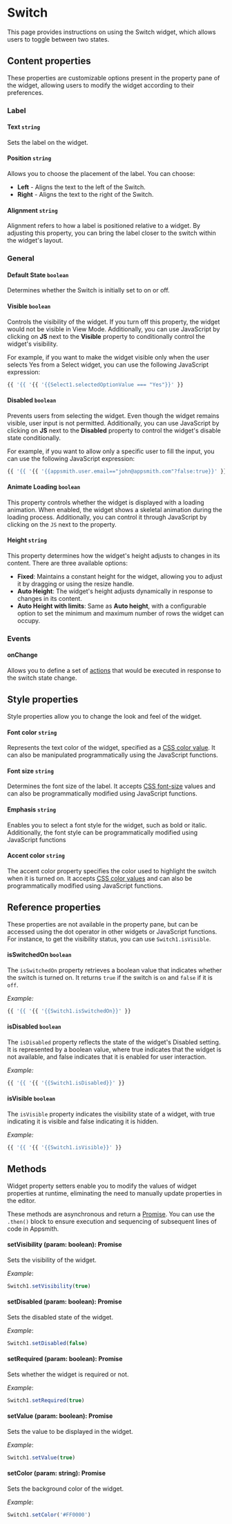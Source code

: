 # Switch

This page provides instructions on using the Switch widget, which allows users to toggle between two states.

<ZoomImage src="/img/switch-img.png" alt="Display Switch" caption="Display Switch" />


## Content properties

These properties are customizable options present in the property pane of the widget, allowing users to modify the widget according to their preferences. 

### Label

#### Text `string`

  
 Sets the label on the widget. 
 
 </dd>

#### Position `string`
 
 Allows you to choose the placement of the label. You can choose:<br />

 * <b>Left</b> - Aligns the text to the left of the Switch.
 * <b>Right</b> - Aligns the text to the right of the Switch.

</dd>

#### Alignment `string`

 

Alignment refers to how a label is positioned relative to a widget. By adjusting this property, you can bring the label closer to the switch within the widget's layout.

</dd>


### General

#### Default State `boolean`

 

Determines whether the Switch is initially set to on or off.

</dd>

#### Visible `boolean`

 

Controls the visibility of the widget. If you turn off this property, the widget would not be visible in View Mode. Additionally, you can use JavaScript by clicking on **JS** next to the **Visible** property to conditionally control the widget's visibility.

For example, if you want to make the widget visible only when the user selects Yes from a Select widget, you can use the following JavaScript expression: 
```js
{{ '{{ '{{ '{{Select1.selectedOptionValue === "Yes"}}' }}
```

</dd>

#### Disabled `boolean`

 

Prevents users from selecting the widget. Even though the widget remains visible, user input is not permitted. Additionally, you can use JavaScript by clicking on **JS** next to the **Disabled** property to control the widget's disable state conditionally.

For example, if you want to allow only a specific user to fill the input, you can use the following JavaScript expression: 
```js
{{ '{{ '{{ '{{appsmith.user.email=="john@appsmith.com"?false:true}}' }}
```

</dd>

#### Animate Loading `boolean`

 

This property controls whether the widget is displayed with a loading animation. When enabled, the widget shows a skeletal animation during the loading process. Additionally, you can control it through JavaScript by clicking on the <code>JS</code> next to the property.

</dd>

#### Height `string`


 

This property determines how the widget's height adjusts to changes in its content. There are three available options:


* **Fixed**: Maintains a constant height for the widget, allowing you to adjust it by dragging or using the resize handle.
* **Auto Height**: The widget's height adjusts dynamically in response to changes in its content.
* **Auto Height with limits**: Same as **Auto height**, with a configurable option to set the minimum and maximum number of rows the widget can occupy.


</dd>

### Events

#### onChange

Allows you to define a set of [actions](/reference/appsmith-framework/widget-actions) that would be executed in response to the switch state change.


## Style properties
Style properties allow you to change the look and feel of the widget.

#### Font color `string`

 

Represents the text color of the widget, specified as a [CSS color value](https://developer.mozilla.org/en-US/docs/Web/CSS/color).  It can also be manipulated programmatically using the JavaScript functions.

</dd>

#### Font size `string`

 

Determines the font size of the label. It accepts [CSS font-size](https://developer.mozilla.org/en-US/docs/Web/CSS/font-size) values and can also be programmatically modified using JavaScript functions.

</dd>

#### Emphasis `string`
 
Enables you to select a font style for the widget, such as bold or italic. Additionally, the font style can be programmatically modified using JavaScript functions
</dd>

#### Accent color `string`

 

The accent color property specifies the color used to highlight the switch when it is turned on. It accepts [CSS color values](https://developer.mozilla.org/en-US/docs/Web/CSS/color) and can also be programmatically modified using JavaScript functions.

</dd>



## Reference properties
These properties are not available in the property pane, but can be accessed using the dot operator in other widgets or JavaScript functions. For instance, to get the visibility status, you can use `Switch1.isVisible`.

#### isSwitchedOn `boolean`

 

The `isSwitchedOn` property retrieves a boolean value that indicates whether the switch is turned on. It returns `true` if the switch is `on` and `false` if it is `off`.

*Example:*

```js
{{ '{{ '{{ '{{Switch1.isSwitchedOn}}' }}
```


</dd>


#### isDisabled `boolean`

 

The `isDisabled` property reflects the state of the widget's Disabled setting. It is represented by a boolean value, where true indicates that the widget is not available, and false indicates that it is enabled for user interaction.

*Example:*

```js
{{ '{{ '{{ '{{Switch1.isDisabled}}' }}
```


</dd>

#### isVisible `boolean`
 

The `isVisible` property indicates the visibility state of a widget, with true indicating it is visible and false indicating it is hidden.

*Example:*

```js
{{ '{{ '{{ '{{Switch1.isVisible}}' }}
```


</dd>

## Methods

Widget property setters enable you to modify the values of widget properties at runtime, eliminating the need to manually update properties in the editor.

These methods are asynchronous and return a [Promise](/core-concepts/writing-code/javascript-promises#using-promises-in-appsmith). You can use the `.then()` block to ensure execution and sequencing of subsequent lines of code in Appsmith.


#### setVisibility (param: boolean): Promise

 

Sets the visibility of the widget.

*Example*:

```js
Switch1.setVisibility(true)
```

</dd>


#### setDisabled (param: boolean): Promise

 

Sets the disabled state of the widget.

*Example*:

```js
Switch1.setDisabled(false)
```



</dd>


#### setRequired (param: boolean): Promise

 

Sets whether the widget is required or not.

*Example*:

```js
Switch1.setRequired(true)
```

</dd>

#### setValue (param: boolean): Promise

 

Sets the value to be displayed in the widget.

*Example*:

```js
Switch1.setValue(true)
```


</dd>


#### setColor (param: string): Promise

 

Sets the background color of the widget.

*Example*:

```js
Switch1.setColor('#FF0000')
```


</dd>

